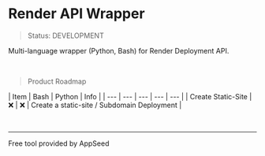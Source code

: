 # Render API Wrapper 

> Status: DEVELOPMENT

Multi-language wrapper (Python, Bash) for Render Deployment API.

<br />

> Product Roadmap 

| Item | Bash | Python | Info | 
| --- | --- | --- | --- | --- |
| Create Static-Site | ❌ | ❌ | Create a static-site / Subdomain Deployment |

<br />

---
Free tool provided by AppSeed
